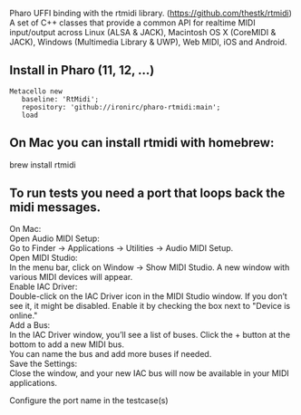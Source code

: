 Pharo UFFI binding with the rtmidi library. (https://github.com/thestk/rtmidi)  
A set of C++ classes that provide a common API for realtime MIDI input/output across Linux (ALSA & JACK), Macintosh OS X (CoreMIDI & JACK), Windows (Multimedia Library & UWP), Web MIDI, iOS and Android.

## Install in Pharo (11, 12, ...)
```Smalltalk
Metacello new
   baseline: 'RtMidi';
   repository: 'github://ironirc/pharo-rtmidi:main';
   load
```

## On Mac you can install rtmidi with homebrew:
brew install rtmidi

## To run tests you need a port that loops back the midi messages.
On Mac:  
Open Audio MIDI Setup:  
Go to Finder → Applications → Utilities → Audio MIDI Setup.  
Open MIDI Studio:  
In the menu bar, click on Window → Show MIDI Studio. A new window with various MIDI devices will appear.  
Enable IAC Driver:  
Double-click on the IAC Driver icon in the MIDI Studio window. If you don’t see it, it might be disabled. Enable it by checking the box next to "Device is online."  
Add a Bus:  
In the IAC Driver window, you’ll see a list of buses. Click the + button at the bottom to add a new MIDI bus.  
You can name the bus and add more buses if needed.  
Save the Settings:  
Close the window, and your new IAC bus will now be available in your MIDI applications.  

Configure the port name in the testcase(s)
